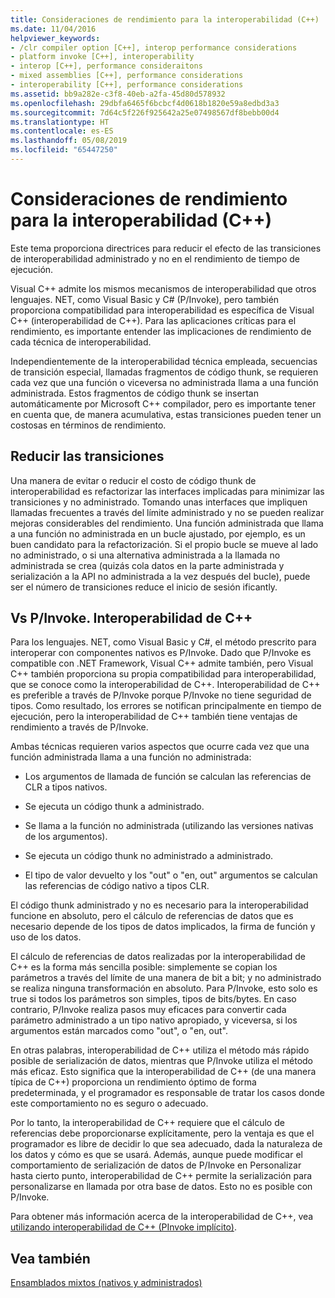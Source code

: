 ```yaml
---
title: Consideraciones de rendimiento para la interoperabilidad (C++)
ms.date: 11/04/2016
helpviewer_keywords:
- /clr compiler option [C++], interop performance considerations
- platform invoke [C++], interoperability
- interop [C++], performance consideraitons
- mixed assemblies [C++], performance considerations
- interoperability [C++], performance considerations
ms.assetid: bb9a282e-c3f8-40eb-a2fa-45d80d578932
ms.openlocfilehash: 29dbfa6465f6bcbcf4d0618b1820e59a8edbd3a3
ms.sourcegitcommit: 7d64c5f226f925642a25e07498567df8bebb00d4
ms.translationtype: HT
ms.contentlocale: es-ES
ms.lasthandoff: 05/08/2019
ms.locfileid: "65447250"
---
```

# <a name="performance-considerations-for-interop-c"></a>Consideraciones de rendimiento para la interoperabilidad (C++)

Este tema proporciona directrices para reducir el efecto de las transiciones de interoperabilidad administrado y no en el rendimiento de tiempo de ejecución.

Visual C++ admite los mismos mecanismos de interoperabilidad que otros lenguajes. NET, como Visual Basic y C# (P/Invoke), pero también proporciona compatibilidad para interoperabilidad es específica de Visual C++ (interoperabilidad de C++). Para las aplicaciones críticas para el rendimiento, es importante entender las implicaciones de rendimiento de cada técnica de interoperabilidad.

Independientemente de la interoperabilidad técnica empleada, secuencias de transición especial, llamadas fragmentos de código thunk, se requieren cada vez que una función o viceversa no administrada llama a una función administrada. Estos fragmentos de código thunk se insertan automáticamente por Microsoft C++ compilador, pero es importante tener en cuenta que, de manera acumulativa, estas transiciones pueden tener un costosas en términos de rendimiento.

## <a name="reducing-transitions"></a>Reducir las transiciones

Una manera de evitar o reducir el costo de código thunk de interoperabilidad es refactorizar las interfaces implicadas para minimizar las transiciones y no administrado. Tomando unas interfaces que impliquen llamadas frecuentes a través del límite administrado y no se pueden realizar mejoras considerables del rendimiento. Una función administrada que llama a una función no administrada en un bucle ajustado, por ejemplo, es un buen candidato para la refactorización. Si el propio bucle se mueve al lado no administrado, o si una alternativa administrada a la llamada no administrada se crea (quizás cola datos en la parte administrada y serialización a la API no administrada a la vez después del bucle), puede ser el número de transiciones reduce el inicio de sesión ificantly.

## <a name="pinvoke-vs-c-interop"></a>Vs P/Invoke. Interoperabilidad de C++

Para los lenguajes. NET, como Visual Basic y C#, el método prescrito para interoperar con componentes nativos es P/Invoke. Dado que P/Invoke es compatible con .NET Framework, Visual C++ admite también, pero Visual C++ también proporciona su propia compatibilidad para interoperabilidad, que se conoce como la interoperabilidad de C++. Interoperabilidad de C++ es preferible a través de P/Invoke porque P/Invoke no tiene seguridad de tipos. Como resultado, los errores se notifican principalmente en tiempo de ejecución, pero la interoperabilidad de C++ también tiene ventajas de rendimiento a través de P/Invoke.

Ambas técnicas requieren varios aspectos que ocurre cada vez que una función administrada llama a una función no administrada:

- Los argumentos de llamada de función se calculan las referencias de CLR a tipos nativos.

- Se ejecuta un código thunk a administrado.

- Se llama a la función no administrada (utilizando las versiones nativas de los argumentos).

- Se ejecuta un código thunk no administrado a administrado.

- El tipo de valor devuelto y los "out" o "en, out" argumentos se calculan las referencias de código nativo a tipos CLR.

El código thunk administrado y no es necesario para la interoperabilidad funcione en absoluto, pero el cálculo de referencias de datos que es necesario depende de los tipos de datos implicados, la firma de función y uso de los datos.

El cálculo de referencias de datos realizadas por la interoperabilidad de C++ es la forma más sencilla posible: simplemente se copian los parámetros a través del límite de una manera de bit a bit; y no administrado se realiza ninguna transformación en absoluto. Para P/Invoke, esto solo es true si todos los parámetros son simples, tipos de bits/bytes. En caso contrario, P/Invoke realiza pasos muy eficaces para convertir cada parámetro administrado a un tipo nativo apropiado, y viceversa, si los argumentos están marcados como "out", o "en, out".

En otras palabras, interoperabilidad de C++ utiliza el método más rápido posible de serialización de datos, mientras que P/Invoke utiliza el método más eficaz. Esto significa que la interoperabilidad de C++ (de una manera típica de C++) proporciona un rendimiento óptimo de forma predeterminada, y el programador es responsable de tratar los casos donde este comportamiento no es seguro o adecuado.

Por lo tanto, la interoperabilidad de C++ requiere que el cálculo de referencias debe proporcionarse explícitamente, pero la ventaja es que el programador es libre de decidir lo que sea adecuado, dada la naturaleza de los datos y cómo es que se usará. Además, aunque puede modificar el comportamiento de serialización de datos de P/Invoke en Personalizar hasta cierto punto, interoperabilidad de C++ permite la serialización para personalizarse en llamada por otra base de datos. Esto no es posible con P/Invoke.

Para obtener más información acerca de la interoperabilidad de C++, vea [utilizando interoperabilidad de C++ (PInvoke implícito)](../dotnet/using-cpp-interop-implicit-pinvoke.md).

## <a name="see-also"></a>Vea también

[Ensamblados mixtos (nativos y administrados)](../dotnet/mixed-native-and-managed-assemblies.md)
